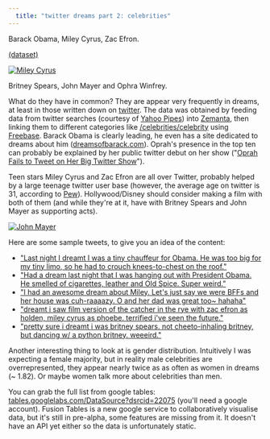 ```yaml
---
  title: "twitter dreams part 2: celebrities"
---
```


Barack Obama, Miley Cyrus, Zac Efron.

<script src="http://www.gmodules.com/ig/ifr?url=http://www.google.com/ig/modules/line-chart.xml&up__table_query_url=http://tables.googlelabs.com/gvizdata?tq=select+col0%252Ccol1+from+22075++order+by+col1+desc+limit+15+&up__table_query_refresh_interval=1&w=600&h=400&border=%23ffffff%7C3px%2C1px+solid+%23999999&output=js&synd=open">
</script>
<a href="http://tables.googlelabs.com/DataSource?dsrcid=22075/22075">(dataset)</a>

<a href="http://en.wikipedia.org/wiki/Miley_Cyrus">
<img src="http://upload.wikimedia.org/wikipedia/commons/thumb/d/d5/Mileydog.PNG/180px-Mileydog.PNG" alt="Miley Cyrus" class="left-img"/>
</a>

Britney Spears, John Mayer and Ophra Winfrey.

What do they have in common? They are appear very frequently in dreams, at least in those written down on 
[twitter](/2009/05/twitter-dreams-part-1:-introduction.html). The data was obtained by feeding data from twitter searches (courtesy 
of [Yahoo Pipes](http://pipes.yahoo.com/pipes/pipe.info?_id=TFi_Uu313RGmSKSudPQQIA)) into [Zemanta](http://www.zemanta.com/api/), then linking 
them to different categories like [/celebrities/celebrity](http://www.freebase.com/view/celebrities/celebrity) using 
[Freebase](http://www.freebase.com/). Barack Obama is clearly leading, he even has a site dedicated to dreams about him 
([dreamsofbarack.com](http://dreamsofbarack.com/)). Oprah's presence in the top ten can probably be explained by her public twitter 
debut on her show ("[Oprah Fails to Tweet on Her Big Twitter Show](http://gawker.com/5216917/oprah-fails-to-tweet-on-her-big-twitter-show)").

Teen stars Miley Cyrus and Zac Efron are all over Twitter, probably helped by a large teenage twitter user base (however, 
the average age on twitter is 31, according to [Pew](http://www.socialmediatoday.com/SMC/78505)). Hollywood/Disney should consider making 
a film with both of them (and while they're at it, have with Britney Spears and John Mayer as supporting acts).

<a href="http://en.wikipedia.org/wiki/John_Mayer">
  <img src="http://upload.wikimedia.org/wikipedia/commons/thumb/7/71/JohnMayerCrossroads2007.jpg/220px-JohnMayerCrossroads2007.jpg" alt="John Mayer" class="right-img"/>
</a>

Here are some sample tweets, to give you an idea of the content:

  * ["Last night I dreamt I was a tiny chauffeur for Obama. He was too big for my tiny limo, so he had to crouch knees-to-chest on the   roof."](http://twitter.com/lastnightsdream/statuses/1822846891)
  * ["Had a dream last night that I was hanging out with President Obama. He smelled of cigarettes, leather and Old Spice. Super weird."](http://twitter.com/drewpickard/statuses/1631775969)
  * ["I had an awesome dream about Miley. Let's just say we were BFFs and her house was cuh-raaaazy. O and her dad was great too~ hahaha"](http://twitter.com/jessiclesftw/statuses/1451336777)
  * ["dreamt i saw film version of the catcher in the rye with zac efron as holden, miley cyrus as phoebe. terrified i've seen the future."](http://twitter.com/furandloathing/statuses/1800072336)
  * ["pretty sure i dreamt i was britney spears. not cheeto-inhaling britney, but dancing w/ a python britney. weeeird."](http://twitter.com/chausettes/statuses/2116579691)

Another interesting thing to look at is gender distribution. Intuitively I was expecting a female majority, but in reality male celebrities are
overrepresented, they appear nearly twice as as often as women in dreams (~ 1.82). Or maybe women talk more about celebrities than men.

You can grab the full list from google tables: <a href="http://tables.googlelabs.com/DataSource?dsrcid=22075/22075">tables.googlelabs.com/DataSource?dsrcid=22075</a>
(you'll need a google account). Fusion Tables is a new google service to collaboratively visualise data, but it's still in pre-alpha, 
some features are missing from it. It doesn't have an API yet either so the data is unfortunately static.

